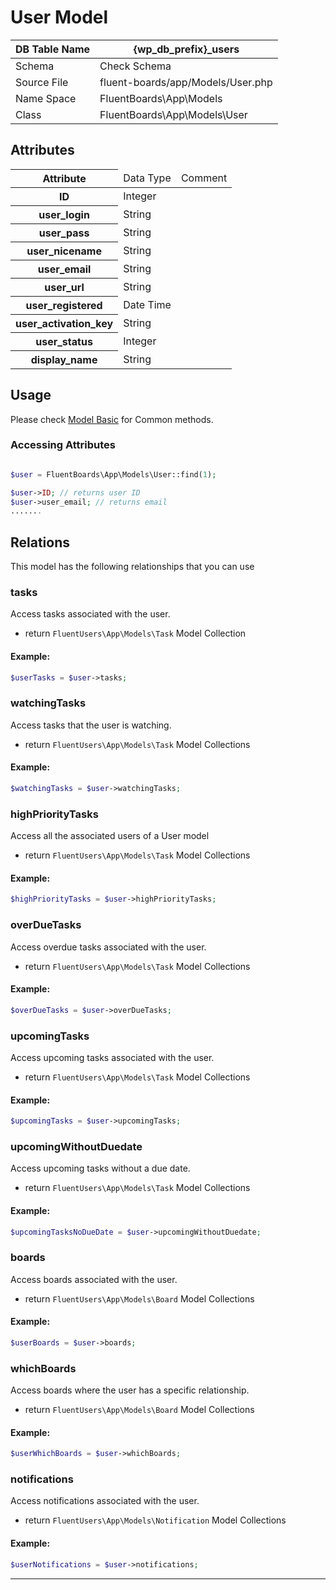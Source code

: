 # User Model

| DB Table Name | {wp_db_prefix}_users                                            |
|---------------|-----------------------------------------------------------------|
| Schema        | <a :href="$withBase('/database/#users-table')">Check Schema</a> |
| Source File   | fluent-boards/app/Models/User.php                               |
| Name Space    | FluentBoards\App\Models                                          |
| Class         | FluentBoards\App\Models\User                                     |

## Attributes
<table class="nowrap">
   <thead>
      <tr>
         <th>Attribute</th>
         <td>Data Type</td>
         <td>Comment</td>
      </tr>
   </thead>
   <tbody>
      <tr>
         <th>ID</th>
         <td>Integer</td>
         <td></td>
      </tr>
      <tr>
         <th>user_login</th>
         <td>String</td>
         <td></td>
      </tr>
      <tr>
         <th>user_pass</th>
         <td>String</td>
         <td></td>
      </tr>
      <tr>
         <th>user_nicename</th>
         <td>String</td>
         <td></td>
      </tr>
      <tr>
         <th>user_email</th>
         <td>String</td>
         <td></td>
      </tr>
      <tr>
         <th>user_url</th>
         <td>String</td>
         <td></td>
      </tr>
      <tr>
         <th>user_registered</th>
         <td>Date Time</td>
         <td></td>
      </tr>
      <tr>
         <th>user_activation_key</th>
         <td>String</td>
         <td></td>
      </tr>
      <tr>
         <th>user_status</th>
         <td>Integer</td>
         <td></td>
      </tr>
      <tr>
         <th>display_name</th>
         <td>String</td>
         <td></td>
      </tr>
   </tbody>
</table>

## Usage
Please check <a href="/database/models/">Model Basic</a> for Common methods.

### Accessing Attributes

```php 

$user = FluentBoards\App\Models\User::find(1);

$user->ID; // returns user ID
$user->user_email; // returns email
.......
```


## Relations
This model has the following relationships that you can use

### tasks
Access tasks associated with the user.

- return `FluentUsers\App\Models\Task` Model Collection

#### Example:
```php 
$userTasks = $user->tasks;
```

### watchingTasks
Access tasks that the user is watching.

- return `FluentUsers\App\Models\Task` Model Collections

#### Example:
```php 
$watchingTasks = $user->watchingTasks;
```

### highPriorityTasks
Access all the associated users of a User model

- return `FluentUsers\App\Models\Task` Model Collections

#### Example:
```php 
$highPriorityTasks = $user->highPriorityTasks;
```

### overDueTasks
Access overdue tasks associated with the user.

- return `FluentUsers\App\Models\Task` Model Collections

#### Example:
```php 
$overDueTasks = $user->overDueTasks;
```

### upcomingTasks
Access upcoming tasks associated with the user.

- return `FluentUsers\App\Models\Task` Model Collections

#### Example:
```php 
$upcomingTasks = $user->upcomingTasks;
```


### upcomingWithoutDuedate
Access upcoming tasks without a due date.

- return `FluentUsers\App\Models\Task` Model Collections

#### Example:
```php 
$upcomingTasksNoDueDate = $user->upcomingWithoutDuedate;
```


### boards
Access boards associated with the user.

- return `FluentUsers\App\Models\Board` Model Collections

#### Example:
```php 
$userBoards = $user->boards;
```

### whichBoards
Access boards where the user has a specific relationship.

- return `FluentUsers\App\Models\Board` Model Collections

#### Example:
```php 
$userWhichBoards = $user->whichBoards;
```

### notifications
Access notifications associated with the user.

- return `FluentUsers\App\Models\Notification` Model Collections

#### Example:
```php 
$userNotifications = $user->notifications;
```

<hr />

